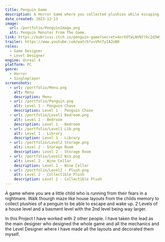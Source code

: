 ```yaml
---
title: Penguin Game
description: A Horror Game where you collected plushies while escaping the monster.
date_created: 2023-12-13
image:
  url: /portfolio/PenguinImage.png
  alt: Penguin Monster From The Game.
link: https://kubrixss.itch.io/penguin-game?secret=4nrXOTwLNVN77kcZd3Wynv7nyA
trailer: https://www.youtube.com/watch?v=VhnTyIA2oB0
roles:
  - Game Designer
  - Level Designer
engine: Unreal 4
platform: PC
genre:
  - Horror
  - Singleplayer
screenshots:
  - url: /portfolio/Menu.png
    alt: Menu
    description: Menu
  - url: /portfolio/Penguin.png
    alt: Level 1 - Penguin Chase
    description: Level 1 - Penguin Chase
  - url: /portfolio/Level1 Bedroom.png
    alt: Level 1 - Bedroom
    description: Level 1 - Bedroom
  - url: /portfolio/Level1 Lib.png
    alt: Level 1 - Library
    description: Level 1 - Library
  - url: /portfolio/Level2 Storage.png
    alt: Level 2 - Storage Room
    description: Level 2 - Storage Room
  - url: /portfolio/Level2 Win.png
    alt: Level 2 - Wine Cellar
    description: Level 2 - Wine Cellar
  - url: /portfolio/Level2 - Plush.png
    alt: Level 2 - Collectible Plush
    description: Level 2 - Collectible Plush
---
```

A game where you are a little child who is running from their fears in a nightmare. Walk thourgh maze like house layouts from the childs memory to collect plushies of a penguin to be able to escape and wake up. 2 Levels of a house level and a basment level with the 2nd level being way larger.

In this Project I have worked with 2 other people. I have taken the lead as the main designer who designed the whole game and all the mechanics and the Level Designer where I have made all the layouts and decorated them myself.